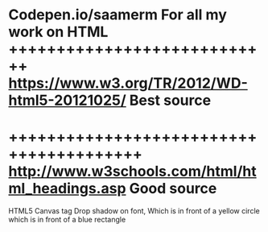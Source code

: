 Codepen.io/saamerm
For all my work on HTML
++++++++++++++++++++++++++++
https://www.w3.org/TR/2012/WD-html5-20121025/ Best source
==============================================
++++++++++++++++++++++++++++++++++++++++
http://www.w3schools.com/html/html_headings.asp Good source
============================
HTML5 Canvas tag
Drop shadow on font, Which is in front of a yellow circle which is in front of a blue rectangle

<head>
<script type="text/javascript">
function onLoad(){
    var canvas=document.getElementById("myCanvas");
    var context=canvas.getContext("2d)
    context.fillStyle="Blue";
    context.fillRext(0,0,500,100")
context.fillStyle="yellow";
    context.beginPath()
    context.arc(250,50,50,0,Math.PI*2,true);
    context.closePath();
context.fill();
var text="HTML5 Canvas Rocks!";
context.fillStyle="red";
context.strokeStyle="black;
context.font="36px Verdana";
context.strokeText(text,45,60);
inocrrect->context.strokeText(text,45,60);
    
}
<canvas id="myCanvas" width="500" height="150"....>
<body onload="onLoad()">
=================
Smashing HTML5
+++++++++++++++++++
# HTML5

<head>
    <title>Smashing HTML5!</title>
    <meta charset="utf-8">
    <meta http-equiv="X-UA-Compatible" content="IE=edge">
    <meta name="viewport" content="width=device-width, initial-scale=1">
    <!-- Bootstrap core CSS -->
    <link href="css/bootstrap.css" rel="stylesheet">
    <!-- Custom styles for this template -->
    <link href="css/styles.css" rel="stylesheet">
</head>
//Header should have (h1) the google search keywords. Googles algorithm is set to read that h1
//container sticks everything to the center -power of bootstrap
//Main semantic tags-DateTime, Author, Side, Main
/*
<body
main class container
header
a href="#"
h1 Smashing htmls 5
h5 html5 in the year 20199
/a
/header

nav class navbar navbar - default container -fluid
//Div tag Puts in a new line to avoid using 
<div class ="navbar-header">
<button type="button" class= "navbar-toggle collapsed" data-toggle="collapse..... aria-expanded="false">
<span class="sr-only">Toggle navigation</span>
<span class ="icon-bar"> </span>
<span class ="icon-bar"> </span>
<span class ="icon-bar"> </span>
</button>
<a class ="navbar-brand visible-xs" href="#">Menu</a>
</div>
*/
//_________________________________________________
<body>
    <main class="container">
        <!--Header-->
        <header>
            <a href="#">
                <h1>Smashing HTML5!</h1>
                <h5>HTML5 in the year<del>2022</del>2009</h5>
            </a>
        </header>

        <nav class="navbar navbar-default container-fluid">
        //3 different classes given to nav for bootstrap
            <!-- Brand and toggle get grouped for better mobile display -->
            <div class="navbar-header">
                <button type="button" class="navbar-toggle collapsed" data-toggle="collapse" data-target="#bs-example-navbar-collapse-1" aria-expanded="false">
                    <span class="sr-only">Toggle navigation</span>
                    <span class="icon-bar"></span>
                    <span class="icon-bar"></span>
                    <span class="icon-bar"></span>
                </button>
                <a class="navbar-brand visible-xs" href="#">Menu</a>
            </div>
            <!-- Collect the nav links, forms, and other content for toggling -->
            <div class="collapse navbar-collapse" id="bs-example-navbar-collapse-1">
                <ul class="nav navbar-nav">
                    <li class="active"><a href="#">home</a></li>
                    //home-This is where you are now, may not be selectable
                    <li><a href="#">portfolio</a></li>
                    <li><a href="#">blog</a></li>
                    <li><a href="#">contact</a></li>
                </ul>
            </div>
        </nav>

        <!-- Main Content Sections-->
        <!--Featured Article">-->
        <section id="featured">
            <div class="row featured-article link-highlight-hover">
                <div class="col-xs-12 col-md-7">
                    <h3 class="primary-color">Featured Article</h3>
                    <h4 class="black-h4"><a href="#">HTML5 in Smashing Magazine!</a></h4>
                    <p>
                        Discover how to use Graceful Degradation and Progressive Enhancement techniques to achieve an outstanding, cross- browser
                        <a class="primary-color underline" href="#"> HTML5</a> and <a class="primary-color underline" href="#">CSS3</a>                        website today!
                    </p>
                </div>
                <div class=" col-xs-12 .col-sm-12 col-md-offset-1 col-md-4">
                    <img class="img-responsive" alt="Responsive image" src="https://media-mediatemple.netdna-ssl.com/wp-content/uploads/images/smashing-html5/files/images/temp/sm-logo.gif">
                    <div class="clear-fix clearfix"></div>
                </div>
            </div>
        </section>

        <!--Middle Content">-->
        <!--Article 1">-->
        <section id="main">
            <div class=" article fix-top-radius add-padding-top">
                <div class="row highlighter add-border">
                    <div class="col-md-3">
                        <p>10th October 2005
                            <br>By <a class="underline" href="#">Enrique Ramirez</a>
                        </p>
                    </div>
                    <div class="col-md-9">
                        <h4> <a href="#">This be the title</a></h4>
                        <p>
                            Lorem ipsum dolor sit amet, consectetur adipiscing elit. Quisque venenatis nunc vitae libero iaculis elementum. Nullam et
                            justo <a class="underline" href="#">non sapien</a> dapibus blandit
                            nec et leo. Ut ut malesuada tellus.
                        </p>
                    </div>
                </div>
            </div>
            <!--Article 2">-->
            <div class=" article add-padding-sides">
                <div class="row highlighter add-border ">
                    <div class="col-md-3">
                        <p>10th October 2005
                            <br>By <a class="underline" href="#">Enrique Ramirez</a>
                        </p>
                    </div>
                    <div class="col-md-9">
                        <h4> <a href="#">This be the title</a></h4>
                        <p>
                            Lorem ipsum dolor sit amet, consectetur adipiscing elit. Quisque venenatis nunc vitae libero iaculis elementum. Nullam et
                            justo <a class="underline" href="#">non sapien</a> dapibus blandit
                            nec et leo. Ut ut malesuada tellus.
                        </p>
                    </div>
                </div>
            </div>
            <!--Article 3">-->
            <div class="add-padding-bot article fix-bottom-radius">
                <div class="row highlighter">
                    <div class="col-md-3">
                        <p>10th October 2005
                            <br>By <a class="underline" href="#">Enrique Ramirez</a>
                        </p>
                    </div>
                    <div class="col-md-9">
                        <h4> <a href="#">This be the title</a></h4>
                        <p>
                            Lorem ipsum dolor sit amet, consectetur adipiscing elit. Quisque venenatis nunc vitae libero iaculis elementum. Nullam et
                            justo <a class="underline" href="#">non sapien</a> dapibus blandit
                            nec et leo. Ut ut malesuada tellus.
                        </p>
                    </div>
                </div>
            </div>
        </section>

        <!--Bottom Content & Footer-->
        <footer>
            <div>
                <!--BlogRoll">-->
                <div class="row list-highlight-hover list-link-highlight all-rows">
                    <div class="col-md-9">
                        <h4 class="primary-color blogroll">blogroll</h4>
                        <div class="row black-text">
                            <div class="col-md-4">
                                <ul class="remove-bullet row1">
                                    <li class="no-top-border"><a href="#">HTML5 Doctor</a></li>
                                    <li><a href="#">W3C</a></li>
                                    <li><a href="#">HTML5 Doctor</a></li>
                                    <li><a href="#">W3C</a></li>
                                    <li><a href="#">HTML5 Doctor</a></li>
                                    <li class="no-bot-border"><a href="#">W3C</a></li>
                                </ul>
                            </div>
                            <div class="col-md-4">
                                <ul class="remove-bullet row2">
                                    <li class="no-top-border"><a href="#">HTML5 Spec (working draft)</a></li>
                                    <li><a href="#">Wordpress</a></li>
                                    <li><a href="#">HTML5 Spec (working draft)</a></li>
                                    <li><a href="#">Wordpress</a></li>
                                    <li><a href="#">HTML5 Spec (working draft)</a></li>
                                    <li class="no-bot-border"><a href="#">Wordpress</a></li>
                                </ul>
                            </div>
                            <div class="col-md-4">
                                <ul class="remove-bullet row3">
                                    <li class="no-top-border"><a href="#">Smashing Magazine</a></li>
                                    <li><a href="#">Wikipedia</a></li>
                                    <li><a href="#">Smashing Magazine</a></li>
                                    <li><a href="#">Wikipedia</a></li>
                                    <li><a href="#">Smashing Magazine</a></li>
                                    <li class="no-bot-border"><a href="#">Wikipedia</a></li>
                                </ul>
                            </div>
                        </div>
                    </div>
                    <!--Social">-->
                    <div class="col-md-3">
                        <h4 class="primary-color social">social</h4>
                        <ul class="remove-bullet black-text row4">
                            <li class="no-top-border">
                                <a href="#"><img src="images/delicious.png"> delicious</a>
                            </li>
                            <li>
                                <a href="#"><img src="images/digg.png"> digg</a>
                            </li>
                            <li>
                                <a href="#"><img src="images/facebook.png"> facebook</a>
                            </li>
                            <li>
                                <a href="#"><img src="images/lastfm.png"> last.fm</a>
                            </li>
                            <li>
                                <a href="#"><img src="images/rss.png"> rss</a></li><a href="#">
                            </a><li class="no-bot-border"><a href="#">
                                </a><a href="#"><img src="images/twitter.png"> twitter</a>
                            </li>
                        </ul>
                    </div>
                </div>
            </div>
            <!--Bottom Article">-->
            <section>
                <div class="bottom-article">
                    <div class="row">
                        <div class="col-md-3 left-col">
                            <h5 class="primary-color link-highlight-hover"><a href="#">Smashing Magazine</a></h5>
                            <p>Amazing Magazine</p>
                        </div>
                        <div class="col-md-1 bot-img">
                            <img src="https://media-mediatemple.netdna-ssl.com/wp-content/uploads/images/smashing-html5/files/images/avatar.gif ">
                        </div>
                        <div class="col-md-8">
                            <p>
                                Smashing Magazine is a website and blog that offers resources and advice to web developers and web designers. It was founded
                                by Sven Lennartz and Vitaly Friedman.
                            </p>
                        </div>
                    </div>
                </div>
            </section>

            <!--Copy right">-->
            <p class="link-highlight-hover left-float">2005-2009 <a class="primary-color underline" href="#">Smashing Magazine</a>.</p>
        </footer>
    </main>

    <!-- Bootstrap core JavaScript
    ================================================== -->
    <script src="https://ajax.googleapis.com/ajax/libs/jquery/1.11.3/jquery.min.js"></script>
    <script src="js/bootstrap.js"></script>


</body>
